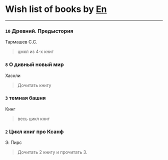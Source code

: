 # Wish list of books by [En](http://vk.com/id333646551)
---

### `10` Древний. Предыстория
Тармашев С.С.
> цмкл из 4-х книг

### `8` О дивный новый мир
Хаскли
> Дочитать книгу

### `3` темная башня
Кинг
> весь цикл книг

### `2` Цикл книг про Ксанф
Э. Пирс
> Дочитать 2 книгу и прочитать 3.

